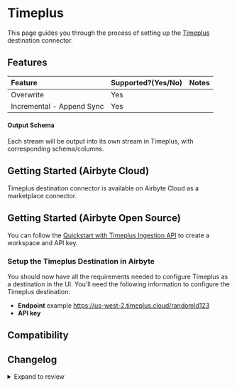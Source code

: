 # Timeplus

This page guides you through the process of setting up the [Timeplus](https://timeplus.com)
destination connector.

## Features

| Feature                   | Supported?\(Yes/No\) | Notes |
| :------------------------ | :------------------- | :---- |
| Overwrite                 | Yes                  |       |
| Incremental - Append Sync | Yes                  |       |

#### Output Schema

Each stream will be output into its own stream in Timeplus, with corresponding schema/columns.

## Getting Started (Airbyte Cloud)

Timeplus destination connector is available on Airbyte Cloud as a marketplace connector.

## Getting Started (Airbyte Open Source)

You can follow the [Quickstart with Timeplus Ingestion API](https://docs.timeplus.com/quickstart-ingest-api) to create a workspace and API key.

### Setup the Timeplus Destination in Airbyte

You should now have all the requirements needed to configure Timeplus as a destination in the UI.
You'll need the following information to configure the Timeplus destination:

- **Endpoint** example https://us-west-2.timeplus.cloud/randomId123
- **API key**

## Compatibility

## Changelog

<details>
  <summary>Expand to review</summary>

| Version | Date       | Pull Request                                              | Subject              |
|:--------| :--------- | :-------------------------------------------------------- | :------------------- |
| 0.1.39 | 2025-03-22 | [56129](https://github.com/airbytehq/airbyte/pull/56129) | Update dependencies |
| 0.1.38 | 2025-03-08 | [55371](https://github.com/airbytehq/airbyte/pull/55371) | Update dependencies |
| 0.1.37 | 2025-03-01 | [54249](https://github.com/airbytehq/airbyte/pull/54249) | Update dependencies |
| 0.1.36 | 2025-02-15 | [53867](https://github.com/airbytehq/airbyte/pull/53867) | Update dependencies |
| 0.1.35 | 2025-02-08 | [53417](https://github.com/airbytehq/airbyte/pull/53417) | Update dependencies |
| 0.1.34 | 2025-02-01 | [52897](https://github.com/airbytehq/airbyte/pull/52897) | Update dependencies |
| 0.1.33 | 2025-01-25 | [52195](https://github.com/airbytehq/airbyte/pull/52195) | Update dependencies |
| 0.1.32 | 2025-01-18 | [51717](https://github.com/airbytehq/airbyte/pull/51717) | Update dependencies |
| 0.1.31 | 2025-01-11 | [51271](https://github.com/airbytehq/airbyte/pull/51271) | Update dependencies |
| 0.1.30 | 2025-01-04 | [50907](https://github.com/airbytehq/airbyte/pull/50907) | Update dependencies |
| 0.1.29 | 2024-12-28 | [50176](https://github.com/airbytehq/airbyte/pull/50176) | Update dependencies |
| 0.1.28 | 2024-12-14 | [48930](https://github.com/airbytehq/airbyte/pull/48930) | Update dependencies |
| 0.1.27 | 2024-11-25 | [48273](https://github.com/airbytehq/airbyte/pull/48273) | Update dependencies |
| 0.1.26 | 2024-10-29 | [47059](https://github.com/airbytehq/airbyte/pull/47059) | Update dependencies |
| 0.1.25 | 2024-10-12 | [46788](https://github.com/airbytehq/airbyte/pull/46788) | Update dependencies |
| 0.1.24 | 2024-10-05 | [46443](https://github.com/airbytehq/airbyte/pull/46443) | Update dependencies |
| 0.1.23 | 2024-09-28 | [46130](https://github.com/airbytehq/airbyte/pull/46130) | Update dependencies |
| 0.1.22 | 2024-09-21 | [45826](https://github.com/airbytehq/airbyte/pull/45826) | Update dependencies |
| 0.1.21 | 2024-09-14 | [45568](https://github.com/airbytehq/airbyte/pull/45568) | Update dependencies |
| 0.1.20 | 2024-09-08 | [44758](https://github.com/airbytehq/airbyte/pull/44758) | Support new Timeplus Cloud using latest timeplus Python SDK |
| 0.1.19 | 2024-09-07 | [45218](https://github.com/airbytehq/airbyte/pull/45218) | Update dependencies |
| 0.1.18 | 2024-08-31 | [45020](https://github.com/airbytehq/airbyte/pull/45020) | Update dependencies |
| 0.1.17 | 2024-08-24 | [44707](https://github.com/airbytehq/airbyte/pull/44707) | Update dependencies |
| 0.1.16 | 2024-08-22 | [44530](https://github.com/airbytehq/airbyte/pull/44530) | Update test dependencies |
| 0.1.15 | 2024-08-17 | [44363](https://github.com/airbytehq/airbyte/pull/44363) | Update dependencies |
| 0.1.14 | 2024-08-12 | [43854](https://github.com/airbytehq/airbyte/pull/43854) | Update dependencies |
| 0.1.13 | 2024-08-03 | [43216](https://github.com/airbytehq/airbyte/pull/43216) | Update dependencies |
| 0.1.12 | 2024-07-27 | [42761](https://github.com/airbytehq/airbyte/pull/42761) | Update dependencies |
| 0.1.11 | 2024-07-20 | [42354](https://github.com/airbytehq/airbyte/pull/42354) | Update dependencies |
| 0.1.10 | 2024-07-13 | [41861](https://github.com/airbytehq/airbyte/pull/41861) | Update dependencies |
| 0.1.9 | 2024-07-10 | [41392](https://github.com/airbytehq/airbyte/pull/41392) | Update dependencies |
| 0.1.8 | 2024-07-09 | [41257](https://github.com/airbytehq/airbyte/pull/41257) | Update dependencies |
| 0.1.7 | 2024-07-06 | [40864](https://github.com/airbytehq/airbyte/pull/40864) | Update dependencies |
| 0.1.6 | 2024-06-25 | [40270](https://github.com/airbytehq/airbyte/pull/40270) | Update dependencies |
| 0.1.5 | 2024-06-22 | [39990](https://github.com/airbytehq/airbyte/pull/39990) | Update dependencies |
| 0.1.4 | 2024-06-06 | [39301](https://github.com/airbytehq/airbyte/pull/39301) | [autopull] Upgrade base image to v1.2.2 |
| 0.1.3 | 2024-06-03 | [38901](https://github.com/airbytehq/airbyte/pull/38901) | Replace AirbyteLogger with logging.Logger |
| 0.1.2 | 2024-05-21 | [38491](https://github.com/airbytehq/airbyte/pull/38491) | [autopull] base image + poetry + up_to_date |
| 0.1.1   | 2024-03-05 | [#35838](https://github.com/airbytehq/airbyte/pull/35838) | Un-archive connector |
| 0.1.0   | 2023-06-14 | [21226](https://github.com/airbytehq/airbyte/pull/21226)  | Destination Timeplus |

</details>
